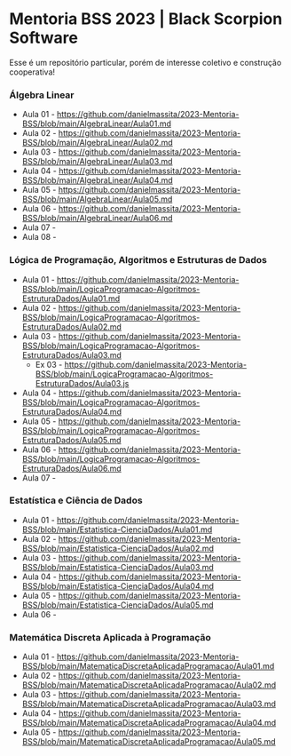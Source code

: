 # Mentoria BSS 2023 | Black Scorpion Software

Esse é um repositório particular, porém de interesse coletivo e construção cooperativa!

### Álgebra Linear

- Aula 01 - https://github.com/danielmassita/2023-Mentoria-BSS/blob/main/AlgebraLinear/Aula01.md
- Aula 02 - https://github.com/danielmassita/2023-Mentoria-BSS/blob/main/AlgebraLinear/Aula02.md
- Aula 03 - https://github.com/danielmassita/2023-Mentoria-BSS/blob/main/AlgebraLinear/Aula03.md
- Aula 04 - https://github.com/danielmassita/2023-Mentoria-BSS/blob/main/AlgebraLinear/Aula04.md
- Aula 05 - https://github.com/danielmassita/2023-Mentoria-BSS/blob/main/AlgebraLinear/Aula05.md
- Aula 06 - https://github.com/danielmassita/2023-Mentoria-BSS/blob/main/AlgebraLinear/Aula06.md
- Aula 07 -
- Aula 08 -

### Lógica de Programação, Algoritmos e Estruturas de Dados

- Aula 01 - https://github.com/danielmassita/2023-Mentoria-BSS/blob/main/LogicaProgramacao-Algoritmos-EstruturaDados/Aula01.md
- Aula 02 - https://github.com/danielmassita/2023-Mentoria-BSS/blob/main/LogicaProgramacao-Algoritmos-EstruturaDados/Aula02.md
- Aula 03 - https://github.com/danielmassita/2023-Mentoria-BSS/blob/main/LogicaProgramacao-Algoritmos-EstruturaDados/Aula03.md
  - Ex 03 - https://github.com/danielmassita/2023-Mentoria-BSS/blob/main/LogicaProgramacao-Algoritmos-EstruturaDados/Aula03.js
- Aula 04 - https://github.com/danielmassita/2023-Mentoria-BSS/blob/main/LogicaProgramacao-Algoritmos-EstruturaDados/Aula04.md
- Aula 05 - https://github.com/danielmassita/2023-Mentoria-BSS/blob/main/LogicaProgramacao-Algoritmos-EstruturaDados/Aula05.md
- Aula 06 - https://github.com/danielmassita/2023-Mentoria-BSS/blob/main/LogicaProgramacao-Algoritmos-EstruturaDados/Aula06.md
- Aula 07 -

### Estatística e Ciência de Dados

- Aula 01 - https://github.com/danielmassita/2023-Mentoria-BSS/blob/main/Estatistica-CienciaDados/Aula01.md
- Aula 02 - https://github.com/danielmassita/2023-Mentoria-BSS/blob/main/Estatistica-CienciaDados/Aula02.md
- Aula 03 - https://github.com/danielmassita/2023-Mentoria-BSS/blob/main/Estatistica-CienciaDados/Aula03.md
- Aula 04 - https://github.com/danielmassita/2023-Mentoria-BSS/blob/main/Estatistica-CienciaDados/Aula04.md
- Aula 05 - https://github.com/danielmassita/2023-Mentoria-BSS/blob/main/Estatistica-CienciaDados/Aula05.md
- Aula 06 - 

### Matemática Discreta Aplicada à Programação

- Aula 01 - https://github.com/danielmassita/2023-Mentoria-BSS/blob/main/MatematicaDiscretaAplicadaProgramacao/Aula01.md
- Aula 02 - https://github.com/danielmassita/2023-Mentoria-BSS/blob/main/MatematicaDiscretaAplicadaProgramacao/Aula02.md
- Aula 03 - https://github.com/danielmassita/2023-Mentoria-BSS/blob/main/MatematicaDiscretaAplicadaProgramacao/Aula03.md
- Aula 04 - https://github.com/danielmassita/2023-Mentoria-BSS/blob/main/MatematicaDiscretaAplicadaProgramacao/Aula04.md
- Aula 05 - https://github.com/danielmassita/2023-Mentoria-BSS/blob/main/MatematicaDiscretaAplicadaProgramacao/Aula05.md

